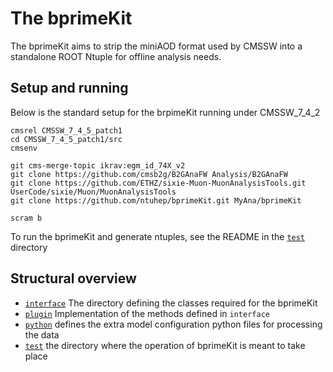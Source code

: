 # The bprimeKit

The bprimeKit aims to strip the miniAOD format used by CMSSW into a standalone ROOT Ntuple for offline analysis needs. 

## Setup and running
Below is the standard setup for the brpimeKit running under CMSSW_7_4_2 
```
cmsrel CMSSW_7_4_5_patch1
cd CMSSW_7_4_5_patch1/src
cmsenv 

git cms-merge-topic ikrav:egm_id_74X_v2
git clone https://github.com/cmsb2g/B2GAnaFW Analysis/B2GAnaFW 
git clone https://github.com/ETHZ/sixie-Muon-MuonAnalysisTools.git UserCode/sixie/Muon/MuonAnalysisTools
git clone https://github.com/ntuhep/bprimeKit.git MyAna/bprimeKit

scram b
```
To run the bprimeKit and generate ntuples, see the README in the [`test`](test/) directory


## Structural overview

  * [`interface`](interface/) The directory defining the classes required for the bprimeKit
  * [`plugin`](plugins/) Implementation of the methods defined in `interface`
  * [`python`](python/) defines the extra model configuration python files for processing the data
  * [`test`](test/) the directory where the operation of bprimeKit is meant to take place
  

